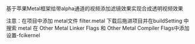 基于苹果Metal框架给带alpha通道的视频添加滤镜效果实现合成透明视频效果

注意：在项目中添加 metal文件 filter.metal 下载后拖进项目并在buildSetting 中搜索 metal 在 Other Metal Linker Flags 和 Other Metal Compiler Flags中添加设置-fcikernel
